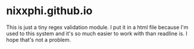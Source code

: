 # nixxphi.github.io
This is just a tiny regex validation module. I put it in a html file because I'm used to this system and it's so much easier to work with than readline is. I hope that's not a problem.
